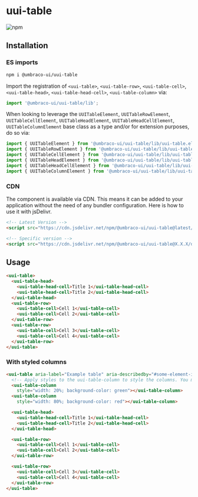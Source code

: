 # uui-table

![npm](https://img.shields.io/npm/v/@umbraco-ui/uui-table?logoColor=%231B264F)

## Installation

### ES imports

```zsh
npm i @umbraco-ui/uui-table
```

Import the registration of `<uui-table>`, `<uui-table-row>`, `<uui-table-cell>`, `<uui-table-head>`, `<uui-table-head-cell>`, `<uui-table-column>` via:

```javascript
import '@umbraco-ui/uui-table/lib';
```

When looking to leverage the `UUITableElement`, `UUITableRowElement`, `UUITableCellElement`, `UUITableHeadElement`, `UUITableHeadCellElement`, `UUITableColumnElement` base class as a type and/or for extension purposes, do so via:

```javascript
import { UUITableElement } from '@umbraco-ui/uui-table/lib/uui-table.element';
import { UUITableRowElement } from '@umbraco-ui/uui-table/lib/uui-table-row.element';
import { UUITableCellElement } from '@umbraco-ui/uui-table/lib/uui-table-cell.element';
import { UUITableHeadElement } from '@umbraco-ui/uui-table/lib/uui-table-head.element';
import { UUITableHeadCellElement } from '@umbraco-ui/uui-table/lib/uui-table-head-cell.element';
import { UUITableColumnElement } from '@umbraco-ui/uui-table/lib/uui-table-column.element';
```

### CDN

The component is available via CDN. This means it can be added to your application without the need of any bundler configuration. Here is how to use it with jsDelivr.

```html
<!-- Latest Version -->
<script src="https://cdn.jsdelivr.net/npm/@umbraco-ui/uui-table@latest/dist/uui-table.min.js"></script>

<!-- Specific version -->
<script src="https://cdn.jsdelivr.net/npm/@umbraco-ui/uui-table@X.X.X/dist/uui-table.min.js"></script>
```

## Usage

```html
<uui-table>
  <uui-table-head>
    <uui-table-head-cell>Title 1</uui-table-head-cell>
    <uui-table-head-cell>Title 2</uui-table-head-cell>
  </uui-table-head>
  <uui-table-row>
    <uui-table-cell>Cell 1</uui-table-cell>
    <uui-table-cell>Cell 2</uui-table-cell>
  </uui-table-row>
  <uui-table-row>
    <uui-table-cell>Cell 3</uui-table-cell>
    <uui-table-cell>Cell 4</uui-table-cell>
  </uui-table-row>
</uui-table>
```

### With styled columns

```html
<uui-table aria-label="Example table" aria-describedby="#some-element-id">
  <!-- Apply styles to the uui-table-column to style the columns. You must have the same number of this elements as you have columns -->
  <uui-table-column
    style="width: 20%; background-color: green"></uui-table-column>
  <uui-table-column
    style="width: 80%; background-color: red"></uui-table-column>

  <uui-table-head>
    <uui-table-head-cell>Title 1</uui-table-head-cell>
    <uui-table-head-cell>Title 2</uui-table-head-cell>
  </uui-table-head>

  <uui-table-row>
    <uui-table-cell>Cell 1</uui-table-cell>
    <uui-table-cell>Cell 2</uui-table-cell>
  </uui-table-row>

  <uui-table-row>
    <uui-table-cell>Cell 3</uui-table-cell>
    <uui-table-cell>Cell 4</uui-table-cell>
  </uui-table-row>
</uui-table>
```
